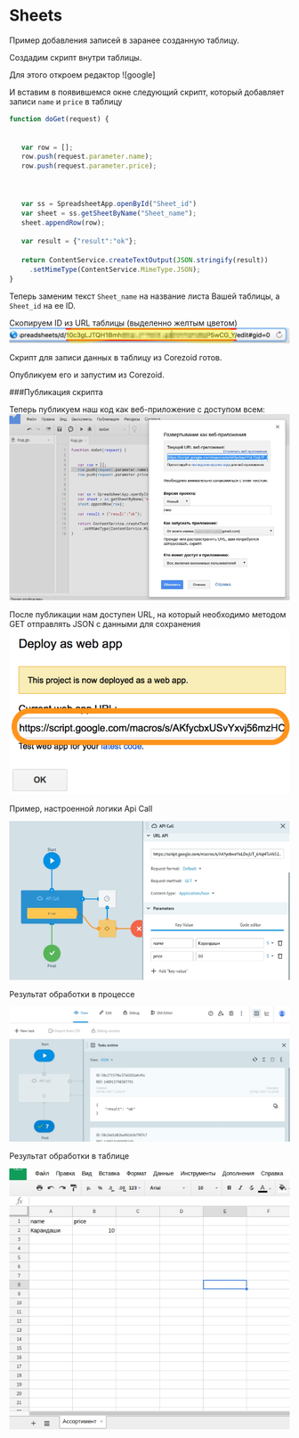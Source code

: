 # Sheets

Пример добавления записей в заранее созданную таблицу.

Cоздадим скрипт внутри таблицы.

Для этого откроем редактор
![google]

И вставим в появившемся окне следующий скрипт, который добавляет записи `name` и `price` в таблицу
```javascript
function doGet(request) {


   var row = [];
   row.push(request.parameter.name);
   row.push(request.parameter.price);

   

   var ss = SpreadsheetApp.openById("Sheet_id")
   var sheet = ss.getSheetByName("Sheet_name");
   sheet.appendRow(row);

   var result = {"result":"ok"};

   return ContentService.createTextOutput(JSON.stringify(result))
     .setMimeType(ContentService.MimeType.JSON);
}
```

Теперь заменим текст `Sheet_name` на название листа Вашей таблицы, а `Sheet_id` на ее ID.

Скопируем ID из URL таблицы (выделенно желтым цветом)
![google](../img/google/URL_id_sheet.png)

Скрипт для записи данных в таблицу из Corezoid готов.

Опубликуем его и запустим из Corezoid.

###Публикация скрипта


Теперь публикуем наш код как веб-приложение с доступом всем:
![google](../img/google/sheet_public_script.jpg)


После публикации нам доступен URL, на который необходимо методом GET отправлять JSON с данными для сохранения
![google](../img/google/Fusion_tables_script_publish_2.png)

Пример, настроенной логики Api Call

![google](../img/google/api_call.jpg)

Результат обработки в процессе

![google](../img/google/api_call_result.jpg)

Результат обработки в таблице

![google](../img/google/sheet_result.jpg)




